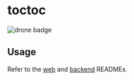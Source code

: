 # toctoc

![drone badge](https://drone.our.buildo.io:4433/api/badges/buildo/toctoc/status.svg)

## Usage
Refer to the [web](/web) and [backend](/backend) READMEs.
